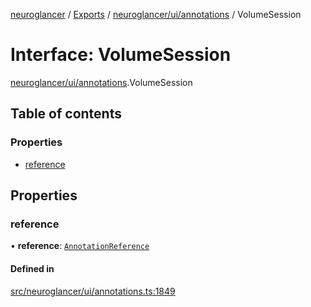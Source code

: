 [neuroglancer](../README.md) / [Exports](../modules.md) / [neuroglancer/ui/annotations](../modules/neuroglancer_ui_annotations.md) / VolumeSession

# Interface: VolumeSession

[neuroglancer/ui/annotations](../modules/neuroglancer_ui_annotations.md).VolumeSession

## Table of contents

### Properties

- [reference](neuroglancer_ui_annotations.VolumeSession.md#reference)

## Properties

### reference

• **reference**: [`AnnotationReference`](../classes/neuroglancer_annotation.AnnotationReference.md)

#### Defined in

[src/neuroglancer/ui/annotations.ts:1849](https://github.com/ActiveBrainAtlas2/neuroglancer/blob/91617476/src/neuroglancer/ui/annotations.ts#L1849)
